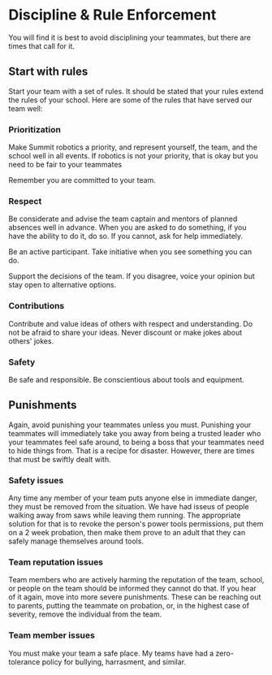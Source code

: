 # Discipline & Rule Enforcement

You will find it is best to avoid disciplining your teammates, but there are times that call for it.

## Start with rules

Start your team with a set of rules. It should be stated that your rules extend the rules of your school. Here are some of the rules that have served our team well:

### Prioritization

Make Summit robotics a priority, and represent yourself, the team, and the school well in all events. If robotics is not your priority, that is okay but you need to be fair to your teammates

Remember you are committed to your team.

### Respect

Be considerate and advise the team captain and mentors of planned absences well in advance. When you are asked to do something, if you have the ability to do it, do so. If you cannot, ask for help immediately.

Be an active participant. Take initiative when you see something you can do.

Support the decisions of the team. If you disagree, voice your opinion but stay open to alternative options.

### Contributions

Contribute and value ideas of others with respect and understanding. Do not be afraid to share your ideas. Never discount or make jokes about others' jokes.

### Safety

Be safe and responsible. Be conscientious about tools and equipment.

## Punishments

Again, avoid punishing your teammates unless you must. Punishing your teammates will immediately take you away from being a trusted leader who your teammates feel safe around, to being a boss that your teammates need to hide things from. That is a recipe for disaster. However, there are times that must be swiftly dealt with.

### Safety issues

Any time any member of your team puts anyone else in immediate danger, they must be removed from the situation. We have had isseus of people walking away from saws while leaving them running. The appropriate solution for that is to revoke the person's power tools permissions, put them on a 2 week probation, then make them prove to an adult that they can safely manage themselves around tools.

### Team reputation issues

Team members who are actively harming the reputation of the team, school, or people on the team should be informed they cannot do that. If you hear of it again, move into more severe punishments. These can be reaching out to parents, putting the teammate on probation, or, in the highest case of severity, remove the individual from the team.

### Team member issues

You must make your team a safe place. My teams have had a zero-tolerance policy for bullying, harrasment, and similar.
